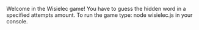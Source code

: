 Welcome in the Wisielec game!
You have to guess the hidden word in a specified attempts amount.
To run the game type: node wisielec.js in your console.
